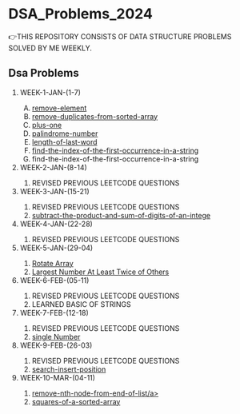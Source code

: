 # DSA_Problems_2024
👉THIS REPOSITORY CONSISTS OF DATA STRUCTURE PROBLEMS SOLVED BY ME WEEKLY. 
<br>
<h2>Dsa Problems</h2>
<ol>
  <li>WEEK-1-JAN-(1-7)</li>
  <ol type="A">
    <li> <a href="https://leetcode.com/problems/remove-element/description/">remove-element</a></li>
    <li> <a href="https://leetcode.com/problems/remove-duplicates-from-sorted-array/">remove-duplicates-from-sorted-array </a></li>
    <li> <a href="https://leetcode.com/problems/plus-one/description/">plus-one</a></li>
    <li> <a href="https://leetcode.com/problems/palindrome-number/description/">palindrome-number</a></li>
    <li> <a href="https://leetcode.com/problems/length-of-last-word/description/">length-of-last-word</a></li>
    <li> <a href="https://leetcode.com/problems/find-the-index-of-the-first-occurrence-in-a-string/description/">find-the-index-of-the-first-occurrence-in-a-string</a></li>
     <li> <a https://leetcode.com/problems/add-binary/description/"> find-the-index-of-the-first-occurrence-in-a-string</a></li>
  </ol>
  <li>WEEK-2-JAN-(8-14)</li>
  <ol>
    <li>REVISED PREVIOUS LEETCODE QUESTIONS</li>
  </ol>
  <li>WEEK-3-JAN-(15-21)</li>
  <ol>
    <li>REVISED PREVIOUS LEETCODE QUESTIONS</li>
     <li> <a href="https://leetcode.com/problems/subtract-the-product-and-sum-of-digits-of-an-integer/description/"> subtract-the-product-and-sum-of-digits-of-an-intege</a></li>
  </ol>
  <li>WEEK-4-JAN-(22-28)</li>
  <ol>
    <li>REVISED PREVIOUS LEETCODE QUESTIONS</li>
  </ol>
<li>WEEK-5-JAN-(29-04)</li>
  <ol>
    <li> <a href="https://leetcode.com/problems/rotate-array/submissions/1166012501/">Rotate Array</a></li>
    <li> <a href="https://leetcode.com/problems/largest-number-at-least-twice-of-others/description/">Largest Number At Least Twice of Others</a></li>
  </ol>

  <li>WEEK-6-FEB-(05-11)</li>
  <ol>
    <li>REVISED PREVIOUS LEETCODE QUESTIONS</li>
   <li>LEARNED BASIC OF STRINGS</li>
   
  </ol>

  <li>WEEK-7-FEB-(12-18)</li>
  <ol>
    <li>REVISED PREVIOUS LEETCODE QUESTIONS</li>
    <li><a href="https://leetcode.com/problems/single-number/description/">single Number</a> </li>
  </ol>
    <li>WEEK-9-FEB-(26-03)</li>
  <ol>
    <li>REVISED PREVIOUS LEETCODE QUESTIONS</li>
    <li><a href="https://leetcode.com/problems/search-insert-position/description/">search-insert-position</a> </li>
  </ol>

  <li>WEEK-10-MAR-(04-11)</li>
  <ol>
    <li><a href="https://leetcode.com/problems/remove-nth-node-from-end-of-list/description/">remove-nth-node-from-end-of-list/a> </li>
       <li><a href="https://leetcode.com/problems/squares-of-a-sorted-array/description/">squares-of-a-sorted-array</a> </li>
  </ol>
  
</ol>

